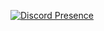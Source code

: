 [![Discord Presence](https://lanyard.cnrad.dev/api/:10243799641638953281024379964163895328)](https://discord.com/users/:1024379964163895328)
